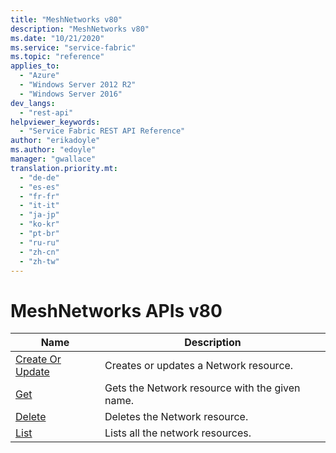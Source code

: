 ```yaml
---
title: "MeshNetworks v80"
description: "MeshNetworks v80"
ms.date: "10/21/2020"
ms.service: "service-fabric"
ms.topic: "reference"
applies_to: 
  - "Azure"
  - "Windows Server 2012 R2"
  - "Windows Server 2016"
dev_langs: 
  - "rest-api"
helpviewer_keywords: 
  - "Service Fabric REST API Reference"
author: "erikadoyle"
ms.author: "edoyle"
manager: "gwallace"
translation.priority.mt: 
  - "de-de"
  - "es-es"
  - "fr-fr"
  - "it-it"
  - "ja-jp"
  - "ko-kr"
  - "pt-br"
  - "ru-ru"
  - "zh-cn"
  - "zh-tw"
---
```

# MeshNetworks APIs v80

| Name | Description |
| --- | --- |
| [Create Or Update](sfclient-v80-api-meshnetwork_createorupdate.md) | Creates or updates a Network resource.<br/> |
| [Get](sfclient-v80-api-meshnetwork_get.md) | Gets the Network resource with the given name.<br/> |
| [Delete](sfclient-v80-api-meshnetwork_delete.md) | Deletes the Network resource.<br/> |
| [List](sfclient-v80-api-meshnetwork_list.md) | Lists all the network resources.<br/> |

